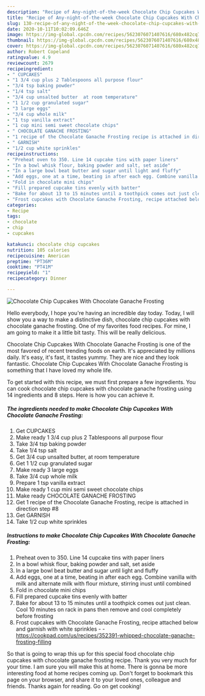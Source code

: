 ```yaml
---
description: "Recipe of Any-night-of-the-week Chocolate Chip Cupcakes With Chocolate Ganache  Frosting"
title: "Recipe of Any-night-of-the-week Chocolate Chip Cupcakes With Chocolate Ganache  Frosting"
slug: 130-recipe-of-any-night-of-the-week-chocolate-chip-cupcakes-with-chocolate-ganache-frosting
date: 2020-10-11T10:02:09.646Z
image: https://img-global.cpcdn.com/recipes/5623076071407616/680x482cq70/chocolate-chip-cupcakes-with-chocolate-ganache-frosting-recipe-main-photo.jpg
thumbnail: https://img-global.cpcdn.com/recipes/5623076071407616/680x482cq70/chocolate-chip-cupcakes-with-chocolate-ganache-frosting-recipe-main-photo.jpg
cover: https://img-global.cpcdn.com/recipes/5623076071407616/680x482cq70/chocolate-chip-cupcakes-with-chocolate-ganache-frosting-recipe-main-photo.jpg
author: Robert Copeland
ratingvalue: 4.9
reviewcount: 2679
recipeingredient:
- " CUPCAKES"
- "1 3/4 cup plus 2 Tablespoons all purpose flour"
- "3/4 tsp baking powder"
- "1/4 tsp salt"
- "3/4 cup unsalted butter  at room temperature"
- "1 1/2 cup granulated sugar"
- "3 large eggs"
- "3/4 cup whole milk"
- "1 tsp vanilla extract"
- "1 cup mini semi sweet chocolate chips"
- " CHOCOLATE GANACHE FROSTING"
- "1 recipe of the Chocolate Ganache Frosting recipe is attached in direction step 8"
- " GARNISH"
- "1/2 cup white sprinkles"
recipeinstructions:
- "Preheat oven to 350. Line 14 cupcake tins with paper liners"
- "In a bowl whisk flour, baking powder and salt, set aside"
- "In a large bowl beat butter and sugar until light and fluffy"
- "Add eggs, one at a time, beating in after each egg. Combine vanilla with milk and alternate milk with flour mixture, stirring  inust until combined"
- "Fold in chocolate mini chips"
- "Fill prepared cupcake tins evenly with batter"
- "Bake for about 13 to 15 minutes until a toothpick comes out just clean. Cool 10 minutes on rack in pans then remove and cool completely before frosting"
- "Frost cupcakes with Chocolate Ganache Frosting, recipe attached below and garnish with white sprinkles  https://cookpad.com/us/recipes/352391-whipped-chocolate-ganache-frosting-filling"
categories:
- Recipe
tags:
- chocolate
- chip
- cupcakes

katakunci: chocolate chip cupcakes 
nutrition: 105 calories
recipecuisine: American
preptime: "PT36M"
cooktime: "PT41M"
recipeyield: "1"
recipecategory: Dinner

---
```



![Chocolate Chip Cupcakes With Chocolate Ganache  Frosting](https://img-global.cpcdn.com/recipes/5623076071407616/680x482cq70/chocolate-chip-cupcakes-with-chocolate-ganache-frosting-recipe-main-photo.jpg)

Hello everybody, I hope you're having an incredible day today. Today, I will show you a way to make a distinctive dish, chocolate chip cupcakes with chocolate ganache  frosting. One of my favorites food recipes. For mine, I am going to make it a little bit tasty. This will be really delicious.

Chocolate Chip Cupcakes With Chocolate Ganache  Frosting is one of the most favored of recent trending foods on earth. It's appreciated by millions daily. It's easy, it's fast, it tastes yummy. They are nice and they look fantastic. Chocolate Chip Cupcakes With Chocolate Ganache  Frosting is something that I have loved my whole life.




To get started with this recipe, we must first prepare a few ingredients. You can cook chocolate chip cupcakes with chocolate ganache  frosting using 14 ingredients and 8 steps. Here is how you can achieve it.

<!--inarticleads1-->

##### The ingredients needed to make Chocolate Chip Cupcakes With Chocolate Ganache  Frosting:

1. Get  CUPCAKES
1. Make ready 1 3/4 cup plus 2 Tablespoons all purpose flour
1. Take 3/4 tsp baking powder
1. Take 1/4 tsp salt
1. Get 3/4 cup unsalted butter,  at room temperature
1. Get 1 1/2 cup granulated sugar
1. Make ready 3 large eggs
1. Take 3/4 cup whole milk
1. Prepare 1 tsp vanilla extract
1. Make ready 1 cup mini semi sweet chocolate chips
1. Make ready  CHOCOLATE GANACHE FROSTING
1. Get 1 recipe of the Chocolate Ganache Frosting, recipe is attached in direction step #8
1. Get  GARNISH
1. Take 1/2 cup white sprinkles




<!--inarticleads2-->

##### Instructions to make Chocolate Chip Cupcakes With Chocolate Ganache  Frosting:

1. Preheat oven to 350. Line 14 cupcake tins with paper liners
1. In a bowl whisk flour, baking powder and salt, set aside
1. In a large bowl beat butter and sugar until light and fluffy
1. Add eggs, one at a time, beating in after each egg. Combine vanilla with milk and alternate milk with flour mixture, stirring  inust until combined
1. Fold in chocolate mini chips
1. Fill prepared cupcake tins evenly with batter
1. Bake for about 13 to 15 minutes until a toothpick comes out just clean. Cool 10 minutes on rack in pans then remove and cool completely before frosting
1. Frost cupcakes with Chocolate Ganache Frosting, recipe attached below and garnish with white sprinkles -  - https://cookpad.com/us/recipes/352391-whipped-chocolate-ganache-frosting-filling




So that is going to wrap this up for this special food chocolate chip cupcakes with chocolate ganache  frosting recipe. Thank you very much for your time. I am sure you will make this at home. There is gonna be more interesting food at home recipes coming up. Don't forget to bookmark this page on your browser, and share it to your loved ones, colleague and friends. Thanks again for reading. Go on get cooking!
